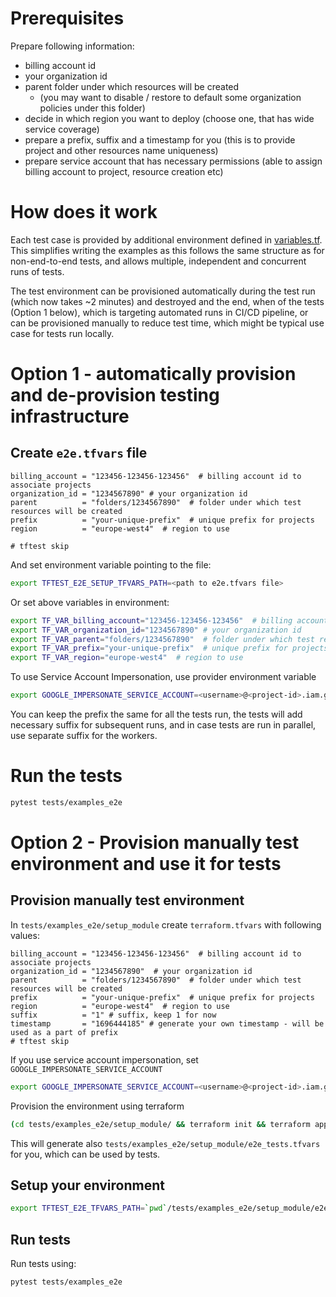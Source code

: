 # Prerequisites
Prepare following information:
* billing account id
* your organization id
* parent folder under which resources will be created
  * (you may want to disable / restore to default some organization policies under this folder) 
* decide in which region you want to deploy (choose one, that has wide service coverage)
* prepare a prefix, suffix and a timestamp for you (this is to provide project and other resources name uniqueness)
* prepare service account that has necessary permissions (able to assign billing account to project, resource creation etc)

# How does it work
Each test case is provided by additional environment defined in [variables.tf](./variables.tf). This simplifies writing the examples as this follows the same structure as for non-end-to-end tests, and allows multiple, independent and concurrent runs of tests.

The test environment can be provisioned automatically during the test run (which now takes ~2 minutes) and destroyed and the end, when of the tests (Option 1 below), which is targeting automated runs in CI/CD pipeline, or can be provisioned manually to reduce test time, which might be typical use case for tests run locally.

# Option 1 - automatically provision and de-provision testing infrastructure

## Create `e2e.tfvars` file
```hcl
billing_account = "123456-123456-123456"  # billing account id to associate projects
organization_id = "1234567890" # your organization id
parent          = "folders/1234567890"  # folder under which test resources will be created
prefix          = "your-unique-prefix"  # unique prefix for projects
region          = "europe-west4"  # region to use

# tftest skip
```
And set environment variable pointing to the file:
```bash
export TFTEST_E2E_SETUP_TFVARS_PATH=<path to e2e.tfvars file>
```

Or set above variables in environment:
```bash
export TF_VAR_billing_account="123456-123456-123456"  # billing account id to associate projects
export TF_VAR_organization_id="1234567890" # your organization id
export TF_VAR_parent="folders/1234567890"  # folder under which test resources will be created
export TF_VAR_prefix="your-unique-prefix"  # unique prefix for projects
export TF_VAR_region="europe-west4"  # region to use
```

To use Service Account Impersonation, use provider environment variable
```bash
export GOOGLE_IMPERSONATE_SERVICE_ACCOUNT=<username>@<project-id>.iam.gserviceaccount.com
```

You can keep the prefix the same for all the tests run, the tests will add necessary suffix for subsequent runs, and in case tests are run in parallel, use separate suffix for the workers.
# Run the tests
```bash
pytest tests/examples_e2e
```

# Option 2 - Provision manually test environment and use it for tests
## Provision manually test environment
In `tests/examples_e2e/setup_module` create `terraform.tfvars` with following values:
```hcl
billing_account = "123456-123456-123456"  # billing account id to associate projects
organization_id = "1234567890"  # your organization id
parent          = "folders/1234567890"  # folder under which test resources will be created
prefix          = "your-unique-prefix"  # unique prefix for projects
region          = "europe-west4"  # region to use
suffix          = "1" # suffix, keep 1 for now
timestamp       = "1696444185" # generate your own timestamp - will be used as a part of prefix
# tftest skip
```

If you use service account impersonation, set `GOOGLE_IMPERSONATE_SERVICE_ACCOUNT`
```bash
export GOOGLE_IMPERSONATE_SERVICE_ACCOUNT=<username>@<project-id>.iam.gserviceaccount.com
```

Provision the environment using terraform
```bash
(cd tests/examples_e2e/setup_module/ && terraform init && terraform apply)
```

This will generate also `tests/examples_e2e/setup_module/e2e_tests.tfvars` for you, which can be used by tests.

## Setup your environment
```bash
export TFTEST_E2E_TFVARS_PATH=`pwd`/tests/examples_e2e/setup_module/e2e_tests.tfvars  # generated above
```

## Run tests
Run tests using:
```bash
pytest tests/examples_e2e
```
